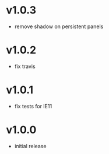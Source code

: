 v1.0.3
==================
* remove shadow on persistent panels

v1.0.2
==================
* fix travis

v1.0.1
==================
* fix tests for IE11

v1.0.0
==================
* initial release
